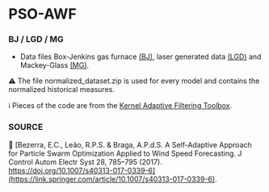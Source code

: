 # PSO-AWF

### BJ / LGD / MG
- Data files Box-Jenkins gas furnace [(BJ)](https://ieeexplore.ieee.org/abstract/document/1315946), laser generated data [(LGD)](https://ieeexplore.ieee.org/abstract/document/6227361) and Mackey-Glass [(MG)](https://ieeexplore.ieee.org/abstract/document/1661394).

:warning: The file normalized_dataset.zip is used for every model and contains the normalized historical measures.

:information_source: Pieces of the code are from the [Kernel Adaptive Filtering Toolbox](https://github.com/steven2358/kafbox).

### SOURCE

:page_facing_up: [Bezerra, E.C., Leão, R.P.S. & Braga, A.P.d.S. A Self-Adaptive Approach for Particle Swarm Optimization Applied to Wind Speed Forecasting. J Control Autom Electr Syst 28, 785–795 (2017). https://doi.org/10.1007/s40313-017-0339-6](https://link.springer.com/article/10.1007/s40313-017-0339-6).
